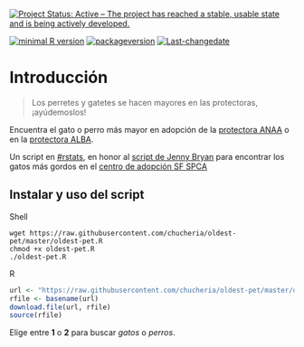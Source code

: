 
[![Project Status: Active – The project has reached a stable, usable state and is being actively developed.](http://www.repostatus.org/badges/latest/active.svg)](http://www.repostatus.org/#active)

[![minimal R version](https://img.shields.io/badge/R%3E%3D-3.3.1-6666ff.svg)](https://cran.r-project.org/) [![packageversion](https://img.shields.io/badge/Package%20version-0.2.0-orange.svg?style=flat-square)](commits/master) [![Last-changedate](https://img.shields.io/badge/last%20change-2017--06--01-yellowgreen.svg)](/commits/master)

<!-- README.md is generated from README.Rmd. Please edit that file -->
Introducción
============

> Los perretes y gatetes se hacen mayores en las protectoras, ¡ayúdemoslos!

Encuentra el gato o perro más mayor en adopción de la [protectora ANAA](http://www.anaaweb.org/) o en la [protectora ALBA](http://www.albaonline.org/).

Un script en [\#rstats](https://twitter.com/hashtag/rstats), en honor al [script de Jenny Bryan](https://github.com/jennybc/fattest-cat) para encontrar los gatos más gordos en el [centro de adopción SF SPCA](https://www.sfspca.org/adoptions/cats)

Instalar y uso del script
-------------------------

Shell

    wget https://raw.githubusercontent.com/chucheria/oldest-pet/master/oldest-pet.R
    chmod +x oldest-pet.R
    ./oldest-pet.R

R

``` r
url <- "https://raw.githubusercontent.com/chucheria/oldest-pet/master/oldest-pet.R"
rfile <- basename(url)
download.file(url, rfile)
source(rfile)
```

Elige entre **1** o **2** para buscar *gatos* o *perros*.
